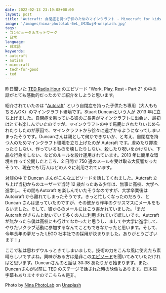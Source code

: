 ```yaml
---
date: 2022-02-13 23:19:08+00:00
layout: post
title: 'Autcraft: 自閉症を持つ子供のためのマインクラフト - Minecraft for kids with autism'
image: '/images/nina-photolab-6eL_lMJDwjM-unsplash.jpg'
tags:
- コンピュータ＆ネットワーク
- 日常
language:
- 日本語
keywords:
- autcraft
- autism
- minecraft
- tech-for-good
- ted
---
```


昨日聞いた [TED Radio Hour](https://www.npr.org/programs/ted-radio-hour/) のエピソード "Work, Play, Rest - Part 2" の中の話がとても感動的だったのでご紹介をしようと思います。

紹介されていたのは "[Autcraft](https://www.autcraft.com/)" という自閉症を持った子供たち専用（大人ももちろんOK）のマインクラフト環境です。Stuart Duncanという人が 2013 年に立ち上げました。自閉症を患っている彼のご長男がマインクラフトに出会い、最初はとても楽しんでいたのですが、マインクラフトの中で馬鹿にされたりいじめられたりしたのが原因で、マインクラフトから徐々に遠ざかるようになってしまいまったそうです。Duncanさんは親として何かできないか、と考え、自閉症を持つ人のためマインクラフト環境を立ち上げたのが Autcraft です。虐めたり揶揄ったりしない、作っているものを壊したりしない、殺したり呪いをかけない、下品な行為をしない、などのルールを設け運用されています。2013 年に簡単な環境を作って公開したところ、2 日間で 750 通のメールを受け取る大反響だったそうで、現在でも1万人ほどの人々に利用されています。

対談の中で Duncan さんがこんなエピソードを話してくれました。Autcraft 立ち上げ当初からのユーザーで当時 12 歳だったある少年は、無事に高校、大学へ進学し、その間もAutcraft を楽しんでいたそうなのですが、大学卒業後は Autocraft から離れてしまったそうです。きっと忙しくなったのだろう、と Duncan さんは思っていたのですが、その彼から昨年のクリスマスにメールをもらいました。そして、彼からのメールにはこう書かれていました。「まだ Autcraft がきちんと動いていて多くの人に利用されていて嬉しいです。Autcraft が無かったら僕は高校にも行けてなかったと思うし、ましてや大学に進学して、やりたいクラブ活動に参加するなんてこともできなかったと思います。そして、今年長年の夢だった LEGO 社本社での採用が決まりました。ありがとうございます！」

ここで私は思わずウルっときてしまいました。技術の力をこんな風に使えたら素晴らしいですよね。興味がある方は是非この[エピソード](https://www.npr.org/programs/ted-radio-hour/1079859923/work-play-rest-part-2)を聞いてみていただければと思います。Duncanさんのと話は 30:38 あたりから始まります。また、Duncanさんが以前に TED のステージで話された時の映像もあります。日本語字幕もありますすのでこちらも是非。



Photo by [Nina PhotoLab](https://unsplash.com/@nina_eyes?utm_source=unsplash&utm_medium=referral&utm_content=creditCopyText) on [Unsplash](https://unsplash.com/s/photos/minecraft?utm_source=unsplash&utm_medium=referral&utm_content=creditCopyText)
